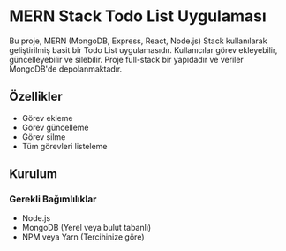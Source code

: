# MERN Stack Todo List Uygulaması

Bu proje, MERN (MongoDB, Express, React, Node.js) Stack kullanılarak geliştirilmiş basit bir Todo List uygulamasıdır. Kullanıcılar görev ekleyebilir, güncelleyebilir ve silebilir. Proje full-stack bir yapıdadır ve veriler MongoDB'de depolanmaktadır.

## Özellikler

- Görev ekleme
- Görev güncelleme
- Görev silme
- Tüm görevleri listeleme

## Kurulum

### Gerekli Bağımlılıklar

- Node.js
- MongoDB (Yerel veya bulut tabanlı)
- NPM veya Yarn (Tercihinize göre)

